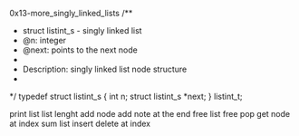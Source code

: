 0x13-more_singly_linked_lists
/**
 * struct listint_s - singly linked list
 * @n: integer
 * @next: points to the next node
 *
 * Description: singly linked list node structure
 * 
 */
typedef struct listint_s
{
    int n;
    struct listint_s *next;
} listint_t;

print list 
list lenght 
add node
add note at the end
free list 
free
pop
get node at index
sum list 
insert
delete at index

